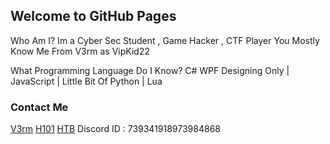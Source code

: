 ## Welcome to GitHub Pages
Who Am I?
Im a Cyber Sec Student , Game Hacker , CTF Player
You Mostly Know Me From V3rm as VipKid22

What Programming Language Do I Know?
C# WPF Designing Only | JavaScript | Little Bit Of Python | Lua

### Contact Me
[V3rm](https://v3rmillion.net/member.php?action=profile&uid=1821215)
[H101](https://hackerone.com/demon_sec)
[HTB](https://www.hackthebox.eu/home/users/profile/371361)
Discord ID : 739341918973984868
